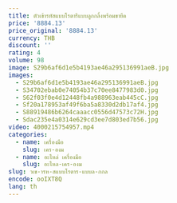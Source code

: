 ```yaml
---
title: ตัวเข้ารหัสแบบโรตารีแบบลูกกลิ้งพร้อมขายึด
price: '8884.13'
price_original: '8884.13'
currency: THB
discount: ''
rating: 4
volume: 98
image: S29b6af6d1e5b4193ae46a295136991aeB.jpg
images:
  - S29b6af6d1e5b4193ae46a295136991aeB.jpg
  - S34702ebab0e74054b37c70ee8477983d0.jpg
  - S62f03f0e4d12448fb4a988963eab445cC.jpg
  - Sf20a178953af49f6ba5a8330d2db17af4.jpg
  - S88919486b6264caaacc0556d47573c72H.jpg
  - Sdac235e4a0314e629cd3ee7d803ed7b56.jpg
video: 4000215754957.mp4
categories:
  - name: เครื่องมือ
    slug: เคร-องม
  - name: อะไหล่ เครื่องมือ
    slug: อะไหล-เคร-องม
slug: วเข-ารห-สแบบโรตาร-แบบล-กกล
encode: ooIXT8Q
lang: th
---
```

  